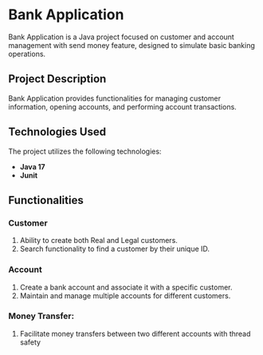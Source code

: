 # Bank Application

Bank Application is a Java project focused on customer and account management with send money feature, designed to simulate basic banking operations.

## Project Description

Bank Application provides functionalities for managing customer information, opening accounts, and performing account transactions.

## Technologies Used

The project utilizes the following technologies:

- **Java 17**
- **Junit**

## Functionalities
### Customer
1. Ability to create both Real and Legal customers.
2. Search functionality to find a customer by their unique ID.

### Account
1. Create a bank account and associate it with a specific customer.
2. Maintain and manage multiple accounts for different customers.

### Money Transfer:
1. Facilitate money transfers between two different accounts with thread safety
